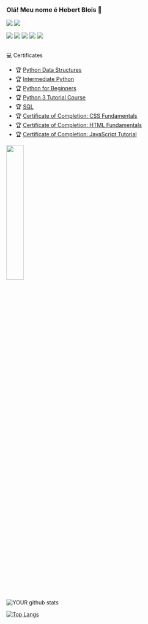 ### Olá! Meu nome é Hebert Blois 👋


[<img src="https://img.shields.io/badge/GitHub-100000?style=for-the-badge&logo=github&logoColor=white" />](https://github.com/hebertblois) [<img src="https://img.shields.io/badge/LinkedIn-0077B5?style=for-the-badge&logo=linkedin&logoColor=white" />](https://www.linkedin.com/in/hebertblois/)

<div style="display: inline_block">
<img src="https://img.shields.io/badge/Python-3776AB?style=for-the-badge&logo=python&logoColor=white" />
<img src="https://img.shields.io/badge/HTML5-E34F26?style=for-the-badge&logo=html5&logoColor=white" />
<img src="https://img.shields.io/badge/Markdown-000000?style=for-the-badge&logo=markdown&logoColor=white" />
<img src="https://img.shields.io/badge/MySQL-00000F?style=for-the-badge&logo=mysql&logoColor=white" />
<img src="https://img.shields.io/badge/SQLite-07405E?style=for-the-badge&logo=sqlite&logoColor=white" />
</div>

</br>


💻 Certificates </br>
- 🏆 [Python Data Structures](https://www.sololearn.com/certificates/course/en/938770/1159/landscape/png) </br>
- 🏆 [Intermediate Python](https://www.sololearn.com/certificates/course/en/938770/1158/landscape/png) </br>
- 🏆 [Python for Beginners](https://www.sololearn.com/certificates/course/en/938770/1157/landscape/png) </br>
- 🏆 [Python 3 Tutorial Course](https://www.sololearn.com/Certificate/1073-938770/png) </br>
- 🏆 [SQL](https://www.sololearn.com/certificates/course/en/938770/1060/landscape/png) </br>
- 🏆 [Certificate of Completion: CSS Fundamentals](https://www.sololearn.com/Certificate/1023-938770/pdf/) </br>
- 🏆 [Certificate of Completion: HTML Fundamentals](https://www.sololearn.com/Certificate/1014-938770/pdf/) </br>
- 🏆 [Certificate of Completion: JavaScript Tutorial](https://www.sololearn.com/Certificate/1024-938770/pdf/) </br>


<img src="https://octocat-generator-assets.githubusercontent.com/my-octocat-1626889003936.png" width=30%/>

![YOUR github stats](https://github-readme-stats.vercel.app/api?username=hebertblois&show_icons=true&theme=merko)

[![Top Langs](https://github-readme-stats.vercel.app/api/top-langs/?username=hebertblois&layout=compact&theme=merko)](https://github.com/hebertblois/github-readme-stats)

